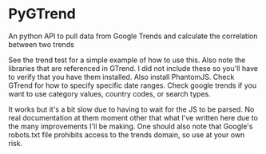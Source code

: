 # PyGTrend
An python API to pull data from Google Trends and calculate the correlation between two trends

See the trend test for a simple example of how to use this.  Also note the libraries that are referenced in  GTrend.  I did not include
these so you'll have to verify that you have them installed.  Also install PhantomJS. Check GTrend for how to specify specific date ranges.
Check google trends if you want to use category values, country codes, or search types.

It works but it's a bit slow due to having to wait for the JS to be parsed.  No real documentation at them moment other that what I've
written here due to the many improvements I'll be making.  One should also note that Google's robots.txt file prohibits access to the
trends domain, so use at your own risk.
